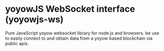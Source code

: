 # yoyowJS WebSocket interface (yoyowjs-ws)

Pure JavaScript yoyow websocket library for node.js and browsers. be use to easily connect to and obtain data from a yoyow based blockchain via public apis.